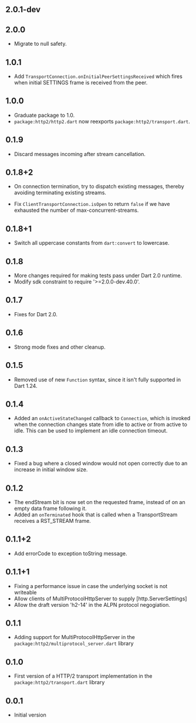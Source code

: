 ## 2.0.1-dev


## 2.0.0

* Migrate to null safety.

## 1.0.1

* Add `TransportConnection.onInitialPeerSettingsReceived` which fires when
  initial SETTINGS frame is received from the peer.

## 1.0.0

* Graduate package to 1.0.
* `package:http2/http2.dart` now reexports `package:http2/transport.dart`.

## 0.1.9

* Discard messages incoming after stream cancellation.

## 0.1.8+2

* On connection termination, try to dispatch existing messages, thereby avoiding
  terminating existing streams.

* Fix `ClientTransportConnection.isOpen` to return `false` if we have exhausted
  the number of max-concurrent-streams.

## 0.1.8+1

* Switch all uppercase constants from `dart:convert` to lowercase.

## 0.1.8

* More changes required for making tests pass under Dart 2.0 runtime.
* Modify sdk constraint to require '>=2.0.0-dev.40.0'.

## 0.1.7

* Fixes for Dart 2.0.

## 0.1.6

* Strong mode fixes and other cleanup.

## 0.1.5

* Removed use of new `Function` syntax, since it isn't fully supported in Dart
  1.24.

## 0.1.4

* Added an `onActiveStateChanged` callback to `Connection`, which is invoked when
  the connection changes state from idle to active or from active to idle. This
  can be used to implement an idle connection timeout.

## 0.1.3

* Fixed a bug where a closed window would not open correctly due to an increase
  in initial window size.

## 0.1.2

* The endStream bit is now set on the requested frame, instead of on an empty
  data frame following it.
* Added an `onTerminated` hook that is called when a TransportStream receives
  a RST_STREAM frame.

## 0.1.1+2

* Add errorCode to exception toString message.

## 0.1.1+1

* Fixing a performance issue in case the underlying socket is not writeable
* Allow clients of MultiProtocolHttpServer to supply [http.ServerSettings]
* Allow the draft version 'h2-14' in the ALPN protocol negogiation.

## 0.1.1

* Adding support for MultiProtocolHttpServer in the
  `package:http2/multiprotocol_server.dart` library

## 0.1.0

* First version of a HTTP/2 transport implementation in the
  `package:http2/transport.dart` library

## 0.0.1

- Initial version
